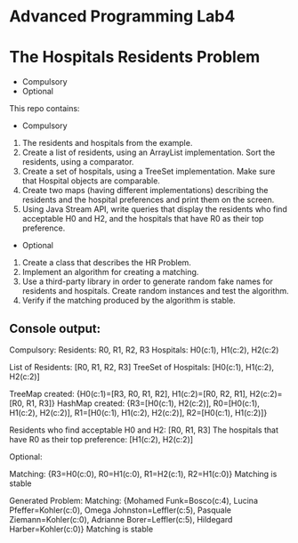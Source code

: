 # Advanced Programming Lab4 
# The Hospitals Residents Problem

- Compulsory
- Optional

This repo contains:
- Compulsory
1. The residents and hospitals from the example.
2. Create a list of residents, using an ArrayList implementation. Sort the residents, using a comparator.
3. Create a set of hospitals, using a TreeSet implementation. Make sure that Hospital objects are comparable.
4. Create two maps (having different implementations) describing the residents and the hospital preferences and print them on the screen.
5. Using Java Stream API, write queries that display the residents who find acceptable H0 and H2, and the hospitals that have R0 as their top preference.

- Optional
1. Create a class that describes the HR Problem.
2. Implement an algorithm for creating a matching.
3. Use a third-party library in order to generate random fake names for residents and hospitals. Create random instances and test the algorithm.
4. Verify if the matching produced by the algorithm is stable.


## Console output:

  Compulsory:
  Residents: R0, R1, R2, R3
  Hospitals: H0(c:1), H1(c:2), H2(c:2)

  List of Residents: [R0, R1, R2, R3]
  TreeSet of Hospitals: [H0(c:1), H1(c:2), H2(c:2)]

  TreeMap created: {H0(c:1)=[R3, R0, R1, R2], H1(c:2)=[R0, R2, R1], H2(c:2)=[R0, R1, R3]}
  HashMap created: {R3=[H0(c:1), H2(c:2)], R0=[H0(c:1), H1(c:2), H2(c:2)], R1=[H0(c:1), H1(c:2), H2(c:2)], R2=[H0(c:1), H1(c:2)]}

  Residents who find acceptable H0 and H2: [R0, R1, R3]
  The hospitals that have R0 as their top preference: [H1(c:2), H2(c:2)]

  Optional:

  Matching: {R3=H0(c:0), R0=H1(c:0), R1=H2(c:1), R2=H1(c:0)}
  Matching is stable

  Generated Problem:
  Matching: {Mohamed Funk=Bosco(c:4), Lucina Pfeffer=Kohler(c:0), Omega Johnston=Leffler(c:5), Pasquale Ziemann=Kohler(c:0), Adrianne Borer=Leffler(c:5), Hildegard Harber=Kohler(c:0)}
  Matching is stable
